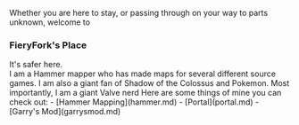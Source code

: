 Whether you are here to stay, or passing through on your way to parts unknown, welcome to
<h3>FieryFork's Place</h3>
It's safer here.
<br>
I am a Hammer mapper who has made maps for several different source games.
I am also a giant fan of Shadow of the Colossus and Pokemon. Most importantly, I am a giant Valve nerd
Here are some things of mine you can check out: 
- [Hammer Mapping](hammer.md)
- [Portal](portal.md)
- [Garry's Mod](garrysmod.md)
